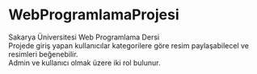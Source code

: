 # WebProgramlamaProjesi
Sakarya Üniversitesi Web Programlama Dersi <br />
Projede giriş yapan kullanıcılar kategorilere göre resim paylaşabilecel ve resimleri beğenebilir. <br />
Admin ve kullanıcı olmak üzere iki rol bulunur. <br />
